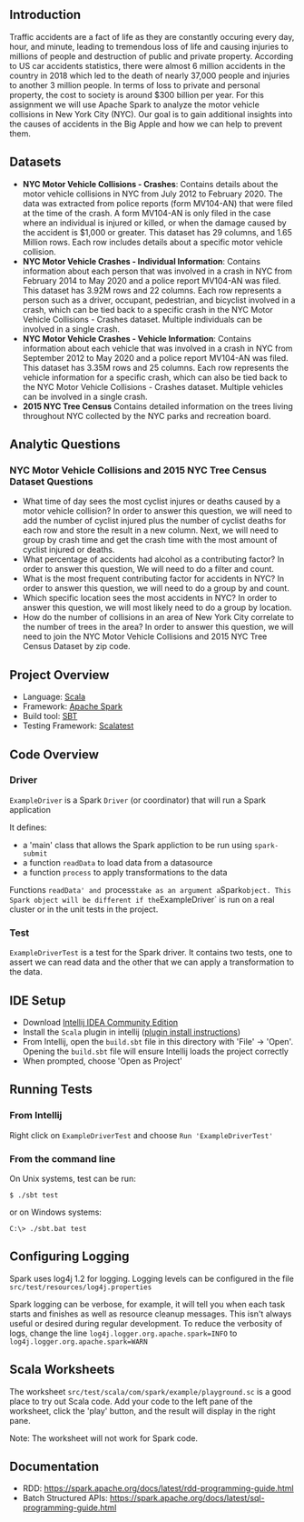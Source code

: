 ## Introduction
Traffic accidents are a fact of life as they are constantly occuring every day, hour, and minute, leading to tremendous loss of life and causing injuries to millions of people and destruction of public and private property. According to US car accidents statistics, there were almost 6 million accidents in the country in 2018 which led to the death of nearly 37,000 people and injuries to another 3 million people. In terms of loss to private and personal property, the cost to society is around $300 billion per year. For this assignment we will use Apache Spark to analyze the motor vehicle collisions in New York City (NYC). Our goal is to gain additional insights into the causes of accidents in the Big Apple and how we can help to prevent them.

## Datasets
- **NYC Motor Vehicle Collisions - Crashes**: Contains details about the motor vehicle collisions in
NYC from July 2012 to February 2020. The data was extracted from police reports (form MV104-AN)
that were filed at the time of the crash. A form MV104-AN is only filed in the case where an individual
is injured or killed, or when the damage caused by the accident is $1,000 or greater. This dataset has
29 columns, and 1.65 Million rows. Each row includes details about a specific motor vehicle collision.
- **NYC Motor Vehicle Crashes - Individual Information**: Contains information about each person
that was involved in a crash in NYC from February 2014 to May 2020 and a police report MV104-AN
was filed. This dataset has 3.92M rows and 22 columns. Each row represents a person such as a driver,
occupant, pedestrian, and bicyclist involved in a crash, which can be tied back to a specific crash in the
NYC Motor Vehicle Collisions - Crashes dataset. Multiple individuals can be involved in a single crash.
- **NYC Motor Vehicle Crashes - Vehicle Information**: Contains information about each vehicle
that was involved in a crash in NYC from September 2012 to May 2020 and a police report MV104-AN
was filed. This dataset has 3.35M rows and 25 columns. Each row represents the vehicle information
for a specific crash, which can also be tied back to the NYC Motor Vehicle Collisions - Crashes dataset.
Multiple vehicles can be involved in a single crash.
- **2015 NYC Tree Census** Contains detailed information on the trees living throughout NYC collected
by the NYC parks and recreation board.

## Analytic Questions
### NYC Motor Vehicle Collisions and 2015 NYC Tree Census Dataset Questions
- What time of day sees the most cyclist injures or deaths caused by a motor vehicle collision? In order
to answer this question, we will need to add the number of cyclist injured plus the number of cyclist
deaths for each row and store the result in a new column. Next, we will need to group by crash time
and get the crash time with the most amount of cyclist injured or deaths.
- What percentage of accidents had alcohol as a contributing factor? In order to answer this question,
We will need to do a filter and count.
- What is the most frequent contributing factor for accidents in NYC? In order to answer this question,
we will need to do a group by and count.
- Which specific location sees the most accidents in NYC? In order to answer this question, we will most
likely need to do a group by location.
- How do the number of collisions in an area of New York City correlate to the number of trees in the
area? In order to answer this question, we will need to join the NYC Motor Vehicle Collisions and 2015
NYC Tree Census Dataset by zip code.


## Project Overview

- Language: [Scala](https://www.scala-lang.org/)
- Framework: [Apache Spark](https://spark.apache.org/)
- Build tool: [SBT](https://www.scala-sbt.org/) 
- Testing Framework: [Scalatest](http://www.scalatest.org/)

## Code Overview

### Driver

`ExampleDriver` is a Spark `Driver` (or coordinator) that will run a Spark application

It defines: 
- a 'main' class that allows the Spark appliction
to be run using `spark-submit` 
- a function `readData` to load data from a datasource
- a function `process` to apply transformations to the data

Functions `readData' and `process` take as an argument a `Spark` object. This Spark object
will be different if the `ExampleDriver` is run on a real cluster or in the unit tests in the project.

### Test

`ExampleDriverTest` is a test for the Spark driver. It contains two tests,
one to assert we can read data and the other that we can apply a transformation
to the data.

## IDE Setup

- Download [Intellij IDEA Community Edition](https://www.jetbrains.com/idea/download/#section=mac)
- Install the `Scala` plugin in intellij ([plugin install instructions](https://www.jetbrains.com/help/idea/managing-plugins.html))
- From Intellij, open the `build.sbt` file in this directory with 'File' -> 'Open'. Opening the `build.sbt` file will ensure Intellij loads the project correctly
- When prompted, choose 'Open as Project'

## Running Tests

### From Intellij

Right click on `ExampleDriverTest` and choose `Run 'ExampleDriverTest'`

### From the command line

On Unix systems, test can be run:

```shell script
$ ./sbt test
```

or on Windows systems:

```shell script
C:\> ./sbt.bat test
```

## Configuring Logging

Spark uses log4j 1.2 for logging. Logging levels can be configured in the file `src/test/resources/log4j.properties`

Spark logging can be verbose, for example, it will tell you when each task starts and finishes as well
as resource cleanup messages. This isn't always useful or desired during regular development. To reduce the verbosity of logs,
change the line `log4j.logger.org.apache.spark=INFO` to `log4j.logger.org.apache.spark=WARN`

## Scala Worksheets

The worksheet `src/test/scala/com/spark/example/playground.sc` is a good place to try out Scala code. Add your code
to the left pane of the worksheet, click the 'play' button, and the result will display in the right pane.

Note: The worksheet will not work for Spark code.

## Documentation

* RDD: https://spark.apache.org/docs/latest/rdd-programming-guide.html
* Batch Structured APIs: https://spark.apache.org/docs/latest/sql-programming-guide.html
